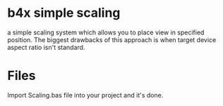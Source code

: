# b4x simple scaling
a simple scaling system which allows you to place view in specified position. 
The biggest drawbacks of this approach is when target device aspect ratio isn't standard.



# Files

Import Scaling.bas file into your project and it's done.


